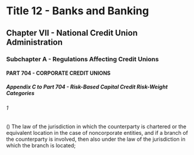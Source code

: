
# Title 12 - Banks and Banking
## Chapter VII - National Credit Union Administration
### Subchapter A - Regulations Affecting Credit Unions
#### PART 704 - CORPORATE CREDIT UNIONS
##### Appendix C to Part 704 - Risk-Based Capital Credit Risk-Weight Categories
###### 1

() The law of the jurisdiction in which the counterparty is chartered or the equivalent location in the case of noncorporate entities, and if a branch of the counterparty is involved, then also under the law of the jurisdiction in which the branch is located;
